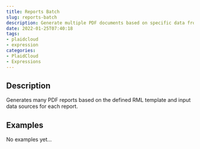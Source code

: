 ```yaml
---
title: Reports Batch
slug: reports-batch
description: Generate multiple PDF documents based on specific data from each report
date: 2022-01-25T07:40:18
tags:
- plaidcloud
- expression
categories:
- PlaidCloud
- Expressions
---
```



## Description


Generates many PDF reports based on the defined RML template and input data sources for each report.



## Examples

No examples yet...
